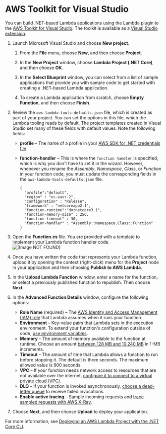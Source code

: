 # AWS Toolkit for Visual Studio<a name="csharp-package-toolkit"></a>

You can build \.NET\-based Lambda applications using the Lambda plugin to the [AWS Toolkit for Visual Studio](http://aws.amazon.com/visualstudio/)\. The toolkit is available as a [Visual Studio extension](https://marketplace.visualstudio.com/items?itemName=AmazonWebServices.AWSToolkitforVisualStudio2017)\.

1. Launch Microsoft Visual Studio and choose **New project**\.

   1. From the **File** menu, choose **New**, and then choose **Project**\.

   1. In the **New Project** window, choose **Lambda Project \(\.NET Core\)**, and then choose **OK**\.

   1. In the **Select Blueprint** window, you can select from a list of sample applications that provide you with sample code to get started with creating a \.NET\-based Lambda application\.

   1. To create a Lambda application from scratch, choose **Empty Function**, and then choose **Finish**\.

1. Review the `aws-lambda-tools-defaults.json` file, which is created as part of your project\. You can set the options in this file, which the Lambda tooling reads by default\. The project templates created in Visual Studio set many of these fields with default values\. Note the following fields:
   + **profile** – The name of a profile in your [AWS SDK for \.NET credentials file](https://docs.aws.amazon.com/sdk-for-net/v3/developer-guide/net-dg-config-creds.html)
   + **function\-handler** – This is where the `function handler` is specified, which is why you don't have to set it in the wizard\. However, whenever you rename the *Assembly*, *Namespace*, *Class*, or *Function* in your function code, you must update the corresponding fields in the `aws-lambda-tools-defaults.json` file\.

     ```
     {
       "profile":"default",
       "region" : "us-east-2",
       "configuration" : "Release",
       "framework" : "netcoreapp2.1",
       "function-runtime":"dotnetcore3.1",
       "function-memory-size" : 256,
       "function-timeout" : 30,
       "function-handler" : "Assembly::Namespace.Class::Function" 
     }
     ```

1. Open the **Function\.cs** file\. You are provided with a template to implement your Lambda function handler code\.  
![\[Image NOT FOUND\]](http://docs.aws.amazon.com/lambda/latest/dg/images/lambda-function.png)

1. Once you have written the code that represents your Lambda function, upload it by opening the context \(right\-click\) menu for the **Project** node in your application and then choosing **Publish to AWS Lambda**\.

1. In the **Upload Lambda Function** window, enter a name for the function, or select a previously published function to republish\. Then choose **Next**\.

1. In the **Advanced Function Details** window, configure the following options:
   + **Role Name** \(required\) – The [AWS Identity and Access Management \(IAM\) role](lambda-intro-execution-role.md) that Lambda assumes when it runs your function\.
   + **Environment** – Key\-value pairs that Lambda sets in the execution environment\. To extend your function's configuration outside of code, [use environment variables](configuration-envvars.md)\.
   + **Memory** – The amount of memory available to the function at runtime\. Choose an amount [between 128 MB and 10,240 MB](gettingstarted-limits.md) in 1\-MB increments\.
   + **Timeout** – The amount of time that Lambda allows a function to run before stopping it\. The default is three seconds\. The maximum allowed value is 900 seconds\.
   + **VPC** – If your function needs network access to resources that are not available over the internet, [configure it to connect to a virtual private cloud \(VPC\)](configuration-vpc.md)\.
   + **DLQ** – If your function is invoked asynchronously, [choose a dead\-letter queue](invocation-async.md#dlq) to receive failed invocations\.
   + **Enable active tracing** – Sample incoming requests and [trace sampled requests with AWS X\-Ray](services-xray.md)\.

1. Choose **Next**, and then choose **Upload** to deploy your application\.

For more information, see [Deploying an AWS Lambda Project with the \.NET Core CLI](https://docs.aws.amazon.com/toolkit-for-visual-studio/latest/user-guide/lambda-cli-publish.html)\.